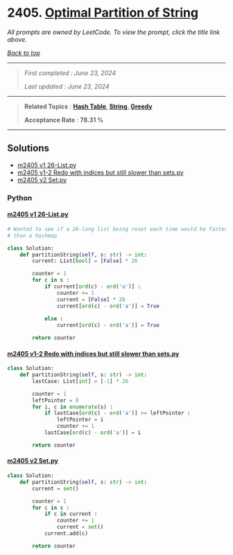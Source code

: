 # 2405. [Optimal Partition of String](<https://leetcode.com/problems/optimal-partition-of-string>)

*All prompts are owned by LeetCode. To view the prompt, click the title link above.*

*[Back to top](<../README.md>)*

------

> *First completed : June 23, 2024*
>
> *Last updated : June 23, 2024*

------

> **Related Topics** : **[Hash Table](<by_topic/Hash Table.md>), [String](<by_topic/String.md>), [Greedy](<by_topic/Greedy.md>)**
>
> **Acceptance Rate** : **78.31 %**

------

## Solutions

- [m2405 v1 26-List.py](<../my-submissions/m2405 v1 26-List.py>)
- [m2405 v1-2 Redo with indices but still slower than sets.py](<../my-submissions/m2405 v1-2 Redo with indices but still slower than sets.py>)
- [m2405 v2 Set.py](<../my-submissions/m2405 v2 Set.py>)
### Python
#### [m2405 v1 26-List.py](<../my-submissions/m2405 v1 26-List.py>)
```Python
# Wanted to see if a 26-long list being reset each time would be faster
# than a hashmap

class Solution:
    def partitionString(self, s: str) -> int:
        current: List[bool] = [False] * 26

        counter = 1
        for c in s :
            if current[ord(c) - ord('a')] :
                counter += 1
                current = [False] * 26
                current[ord(c) - ord('a')] = True
            
            else :
                current[ord(c) - ord('a')] = True

        return counter
```

#### [m2405 v1-2 Redo with indices but still slower than sets.py](<../my-submissions/m2405 v1-2 Redo with indices but still slower than sets.py>)
```Python
class Solution:
    def partitionString(self, s: str) -> int:
        lastCase: List[int] = [-1] * 26

        counter = 1
        leftPointer = 0
        for i, c in enumerate(s) :
            if lastCase[ord(c) - ord('a')] >= leftPointer :
                leftPointer = i
                counter += 1
            lastCase[ord(c) - ord('a')] = i

        return counter
```

#### [m2405 v2 Set.py](<../my-submissions/m2405 v2 Set.py>)
```Python
class Solution:
    def partitionString(self, s: str) -> int:
        current = set()

        counter = 1
        for c in s :
            if c in current :
                counter += 1
                current = set()
            current.add(c)

        return counter
```

